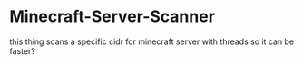 # Minecraft-Server-Scanner
this thing scans a specific cidr for minecraft server
with threads so it can be faster? 
